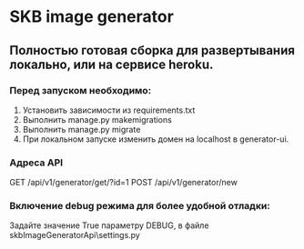 # SKB image generator
## Полностью готовая сборка для развертывания локально, или на сервисе heroku.
### Перед запуском необходимо:
1. Установить зависимости из requirements.txt
2. Выполнить manage.py makemigrations
3. Выполнить manage.py migrate
4. При локальном запуске изменить домен на localhost в generator-ui.
### Адреса API

GET /api/v1/generator/get/?id=1
POST /api/v1/generator/new

### Включение debug режима для более удобной отладки:
Задайте значение True параметру DEBUG, в файле skbImageGeneratorApi\settings.py